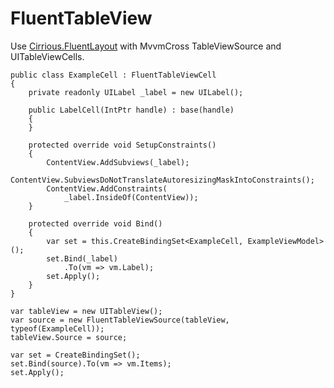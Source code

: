 # FluentTableView
Use [Cirrious.FluentLayout](https://github.com/FluentLayout/Cirrious.FluentLayout) with MvvmCross TableViewSource and UITableViewCells.

```
public class ExampleCell : FluentTableViewCell
{
    private readonly UILabel _label = new UILabel();
    
    public LabelCell(IntPtr handle) : base(handle)
    {
    }

    protected override void SetupConstraints()
    {
        ContentView.AddSubviews(_label);
        ContentView.SubviewsDoNotTranslateAutoresizingMaskIntoConstraints();
        ContentView.AddConstraints(
            _label.InsideOf(ContentView));
    }

    protected override void Bind()
    {
        var set = this.CreateBindingSet<ExampleCell, ExampleViewModel>();
        set.Bind(_label)
            .To(vm => vm.Label);
        set.Apply();
    }
}
```

```
var tableView = new UITableView();
var source = new FluentTableViewSource(tableView, typeof(ExampleCell));
tableView.Source = source;

var set = CreateBindingSet();
set.Bind(source).To(vm => vm.Items);
set.Apply();
```
